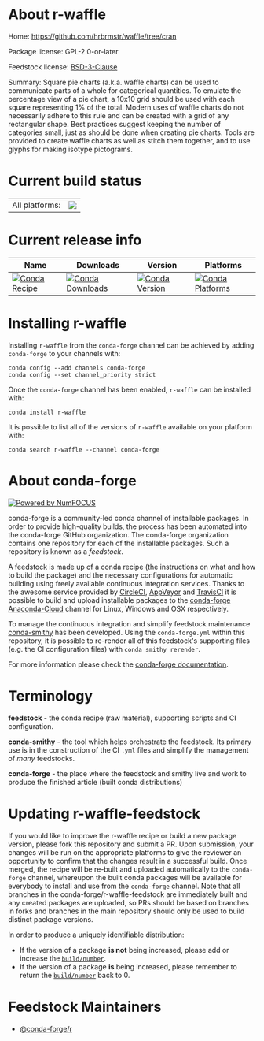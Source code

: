 About r-waffle
==============

Home: https://github.com/hrbrmstr/waffle/tree/cran

Package license: GPL-2.0-or-later

Feedstock license: [BSD-3-Clause](https://github.com/conda-forge/r-waffle-feedstock/blob/master/LICENSE.txt)

Summary: Square pie charts (a.k.a. waffle charts) can be used to communicate parts of a whole for categorical quantities. To emulate the percentage view of a pie chart, a 10x10 grid should be used with each square representing 1% of the total. Modern uses of waffle charts do not necessarily adhere to this rule and can be created with a grid of any rectangular shape. Best practices suggest keeping the number of categories small, just as should be done when creating pie charts. Tools are provided to create waffle charts as well as stitch them together, and to use glyphs for making isotype pictograms.

Current build status
====================


<table><tr><td>All platforms:</td>
    <td>
      <a href="https://dev.azure.com/conda-forge/feedstock-builds/_build/latest?definitionId=2507&branchName=master">
        <img src="https://dev.azure.com/conda-forge/feedstock-builds/_apis/build/status/r-waffle-feedstock?branchName=master">
      </a>
    </td>
  </tr>
</table>

Current release info
====================

| Name | Downloads | Version | Platforms |
| --- | --- | --- | --- |
| [![Conda Recipe](https://img.shields.io/badge/recipe-r--waffle-green.svg)](https://anaconda.org/conda-forge/r-waffle) | [![Conda Downloads](https://img.shields.io/conda/dn/conda-forge/r-waffle.svg)](https://anaconda.org/conda-forge/r-waffle) | [![Conda Version](https://img.shields.io/conda/vn/conda-forge/r-waffle.svg)](https://anaconda.org/conda-forge/r-waffle) | [![Conda Platforms](https://img.shields.io/conda/pn/conda-forge/r-waffle.svg)](https://anaconda.org/conda-forge/r-waffle) |

Installing r-waffle
===================

Installing `r-waffle` from the `conda-forge` channel can be achieved by adding `conda-forge` to your channels with:

```
conda config --add channels conda-forge
conda config --set channel_priority strict
```

Once the `conda-forge` channel has been enabled, `r-waffle` can be installed with:

```
conda install r-waffle
```

It is possible to list all of the versions of `r-waffle` available on your platform with:

```
conda search r-waffle --channel conda-forge
```


About conda-forge
=================

[![Powered by NumFOCUS](https://img.shields.io/badge/powered%20by-NumFOCUS-orange.svg?style=flat&colorA=E1523D&colorB=007D8A)](http://numfocus.org)

conda-forge is a community-led conda channel of installable packages.
In order to provide high-quality builds, the process has been automated into the
conda-forge GitHub organization. The conda-forge organization contains one repository
for each of the installable packages. Such a repository is known as a *feedstock*.

A feedstock is made up of a conda recipe (the instructions on what and how to build
the package) and the necessary configurations for automatic building using freely
available continuous integration services. Thanks to the awesome service provided by
[CircleCI](https://circleci.com/), [AppVeyor](https://www.appveyor.com/)
and [TravisCI](https://travis-ci.com/) it is possible to build and upload installable
packages to the [conda-forge](https://anaconda.org/conda-forge)
[Anaconda-Cloud](https://anaconda.org/) channel for Linux, Windows and OSX respectively.

To manage the continuous integration and simplify feedstock maintenance
[conda-smithy](https://github.com/conda-forge/conda-smithy) has been developed.
Using the ``conda-forge.yml`` within this repository, it is possible to re-render all of
this feedstock's supporting files (e.g. the CI configuration files) with ``conda smithy rerender``.

For more information please check the [conda-forge documentation](https://conda-forge.org/docs/).

Terminology
===========

**feedstock** - the conda recipe (raw material), supporting scripts and CI configuration.

**conda-smithy** - the tool which helps orchestrate the feedstock.
                   Its primary use is in the construction of the CI ``.yml`` files
                   and simplify the management of *many* feedstocks.

**conda-forge** - the place where the feedstock and smithy live and work to
                  produce the finished article (built conda distributions)


Updating r-waffle-feedstock
===========================

If you would like to improve the r-waffle recipe or build a new
package version, please fork this repository and submit a PR. Upon submission,
your changes will be run on the appropriate platforms to give the reviewer an
opportunity to confirm that the changes result in a successful build. Once
merged, the recipe will be re-built and uploaded automatically to the
`conda-forge` channel, whereupon the built conda packages will be available for
everybody to install and use from the `conda-forge` channel.
Note that all branches in the conda-forge/r-waffle-feedstock are
immediately built and any created packages are uploaded, so PRs should be based
on branches in forks and branches in the main repository should only be used to
build distinct package versions.

In order to produce a uniquely identifiable distribution:
 * If the version of a package **is not** being increased, please add or increase
   the [``build/number``](https://docs.conda.io/projects/conda-build/en/latest/resources/define-metadata.html#build-number-and-string).
 * If the version of a package **is** being increased, please remember to return
   the [``build/number``](https://docs.conda.io/projects/conda-build/en/latest/resources/define-metadata.html#build-number-and-string)
   back to 0.

Feedstock Maintainers
=====================

* [@conda-forge/r](https://github.com/conda-forge/r/)

